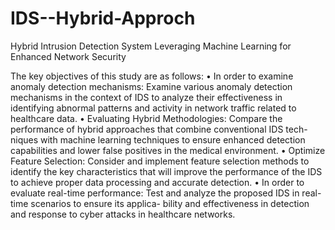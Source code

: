 # IDS--Hybrid-Approch
Hybrid Intrusion Detection System Leveraging Machine Learning for Enhanced Network Security


The key objectives of this study are as follows:
• In order to examine anomaly detection mechanisms: Examine
various anomaly detection mechanisms in the context of IDS
to analyze their effectiveness in identifying abnormal patterns
and activity in network traffic related to healthcare data.
• Evaluating Hybrid Methodologies: Compare the performance
of hybrid approaches that combine conventional IDS tech-
niques with machine learning techniques to ensure enhanced
detection capabilities and lower false positives in the medical
environment.
• Optimize Feature Selection: Consider and implement feature
selection methods to identify the key characteristics that will
improve the performance of the IDS to achieve proper data
processing and accurate detection.
• In order to evaluate real-time performance: Test and analyze
the proposed IDS in real-time scenarios to ensure its applica-
bility and effectiveness in detection and response to cyber
attacks in healthcare networks.

